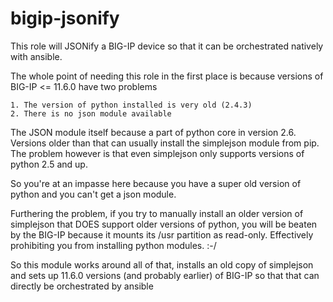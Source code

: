 bigip-jsonify
=============

This role will JSONify a BIG-IP device so that it can be orchestrated natively
with ansible.

The whole point of needing this role in the first place is because versions of
BIG-IP <= 11.6.0 have two problems

    1. The version of python installed is very old (2.4.3)
    2. There is no json module available

The JSON module itself because a part of python core in version 2.6. Versions
older than that can usually install the simplejson module from pip. The problem
however is that even simplejson only supports versions of python 2.5 and up.

So you're at an impasse here because you have a super old version of python
and you can't get a json module.

Furthering the problem, if you try to manually install an older version of
simplejson that DOES support older versions of python, you will be beaten by
the BIG-IP because it mounts its /usr partition as read-only. Effectively
prohibiting you from installing python modules. :-/

So this module works around all of that, installs an old copy of simplejson
and sets up 11.6.0 versions (and probably earlier) of BIG-IP so that that
can directly be orchestrated by ansible
